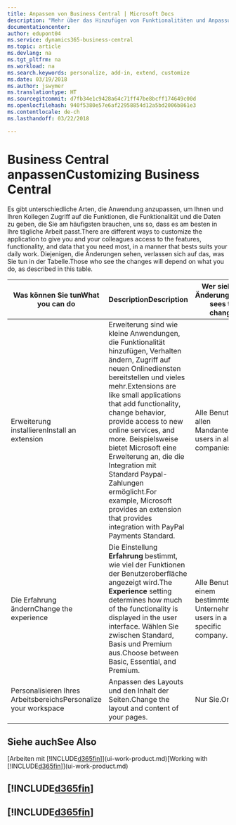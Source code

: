 ```yaml
---
title: Anpassen von Business Central | Microsoft Docs
description: "Mehr über das Hinzufügen von Funktionalitäten und Anpassungen in Business Central erfahren."
documentationcenter: 
author: edupont04
ms.service: dynamics365-business-central
ms.topic: article
ms.devlang: na
ms.tgt_pltfrm: na
ms.workload: na
ms.search.keywords: personalize, add-in, extend, customize
ms.date: 03/19/2018
ms.author: jswymer
ms.translationtype: HT
ms.sourcegitcommit: d7fb34e1c9428a64c71ff47be8bcff174649c00d
ms.openlocfilehash: 940f5380e57e6af22958854d12a5bd2006b861e3
ms.contentlocale: de-ch
ms.lasthandoff: 03/22/2018

---
```

# <a name="customizing-business-central"></a><span data-ttu-id="b2e8e-103">Business Central anpassen</span><span class="sxs-lookup"><span data-stu-id="b2e8e-103">Customizing Business Central</span></span>
<!--NAV # Customizing Dynamics NAV -->
<span data-ttu-id="b2e8e-104">Es gibt unterschiedliche Arten, die Anwendung anzupassen, um Ihnen und Ihren Kollegen Zugriff auf die Funktionen, die Funktionalität und die Daten zu geben, die Sie am häufigsten brauchen, uns so, dass es am besten in Ihre tägliche Arbeit passt.</span><span class="sxs-lookup"><span data-stu-id="b2e8e-104">There are different ways to customize the application to give you and your colleagues access to the features, functionality, and data that you need most, in a manner that bests suits your daily work.</span></span> <span data-ttu-id="b2e8e-105">Diejenigen, die Änderungen sehen, verlassen sich auf das, was Sie tun in der Tabelle.</span><span class="sxs-lookup"><span data-stu-id="b2e8e-105">Those who see the changes will depend on what you do, as described in this table.</span></span>

| <span data-ttu-id="b2e8e-106">Was können Sie tun</span><span class="sxs-lookup"><span data-stu-id="b2e8e-106">What you can do</span></span>    |  <span data-ttu-id="b2e8e-107">Description</span><span class="sxs-lookup"><span data-stu-id="b2e8e-107">Description</span></span>  |  <span data-ttu-id="b2e8e-108">Wer sieht die Änderungen</span><span class="sxs-lookup"><span data-stu-id="b2e8e-108">Who sees the changes</span></span>  |  <span data-ttu-id="b2e8e-109">Weitere Informationen</span><span class="sxs-lookup"><span data-stu-id="b2e8e-109">More information</span></span>  |
|-----|---------------|---------|-------|
|<span data-ttu-id="b2e8e-110">Erweiterung installieren</span><span class="sxs-lookup"><span data-stu-id="b2e8e-110">Install an extension</span></span>|<span data-ttu-id="b2e8e-111">Erweiterung sind wie kleine Anwendungen, die Funktionalität hinzufügen, Verhalten ändern, Zugriff auf neuen Onlinediensten bereitstellen und vieles mehr.</span><span class="sxs-lookup"><span data-stu-id="b2e8e-111">Extensions are like small applications that add functionality, change behavior, provide access to new online services, and more.</span></span> <span data-ttu-id="b2e8e-112">Beispielsweise bietet Microsoft eine Erweiterung an, die die Integration mit Standard Paypal-Zahlungen ermöglicht.</span><span class="sxs-lookup"><span data-stu-id="b2e8e-112">For example, Microsoft provides an extension that provides integration with PayPal Payments Standard.</span></span>|<span data-ttu-id="b2e8e-113">Alle Benutzer in allen Mandanten.</span><span class="sxs-lookup"><span data-stu-id="b2e8e-113">All users in all companies.</span></span>|[<span data-ttu-id="b2e8e-114">Erweiterungen nutzen anpassen</span><span class="sxs-lookup"><span data-stu-id="b2e8e-114">Customizing Using Extensions</span></span>](ui-extensions.md)|
|<span data-ttu-id="b2e8e-115">Die Erfahrung ändern</span><span class="sxs-lookup"><span data-stu-id="b2e8e-115">Change the experience</span></span>|<span data-ttu-id="b2e8e-116">Die Einstellung **Erfahrung** bestimmt, wie viel der Funktionen der Benutzeroberfläche angezeigt wird.</span><span class="sxs-lookup"><span data-stu-id="b2e8e-116">The **Experience** setting determines how much of the functionality is displayed in the user interface.</span></span> <span data-ttu-id="b2e8e-117">Wählen Sie zwischen Standard, Basis und Premium aus.</span><span class="sxs-lookup"><span data-stu-id="b2e8e-117">Choose between Basic, Essential, and Premium.</span></span>|<span data-ttu-id="b2e8e-118">Alle Benutzer in einem bestimmten Unternehmen.</span><span class="sxs-lookup"><span data-stu-id="b2e8e-118">All users in a specific company.</span></span>|<span data-ttu-id="b2e8e-119">[Anpassen der[!INCLUDE[d365fin](includes/d365fin_md.md)]Erfahrung](ui-experiences.md)</span><span class="sxs-lookup"><span data-stu-id="b2e8e-119">[Customizing Your [!INCLUDE[d365fin](includes/d365fin_md.md)] Experience](ui-experiences.md)</span></span>|
|<span data-ttu-id="b2e8e-120">Personalisieren Ihres Arbeitsbereichs</span><span class="sxs-lookup"><span data-stu-id="b2e8e-120">Personalize your workspace</span></span>|<span data-ttu-id="b2e8e-121">Anpassen des Layouts und den Inhalt der Seiten.</span><span class="sxs-lookup"><span data-stu-id="b2e8e-121">Change the layout and content of your pages.</span></span>|<span data-ttu-id="b2e8e-122">Nur Sie.</span><span class="sxs-lookup"><span data-stu-id="b2e8e-122">Only you.</span></span>|[<span data-ttu-id="b2e8e-123">Personalisieren Ihres Arbeitsbereichs</span><span class="sxs-lookup"><span data-stu-id="b2e8e-123">Personalizing Your Workspace</span></span>](ui-personalization-user.md)|

## <a name="see-also"></a><span data-ttu-id="b2e8e-124">Siehe auch</span><span class="sxs-lookup"><span data-stu-id="b2e8e-124">See Also</span></span>
<span data-ttu-id="b2e8e-125">[Arbeiten mit [!INCLUDE[d365fin](includes/d365fin_md.md)]](ui-work-product.md)</span><span class="sxs-lookup"><span data-stu-id="b2e8e-125">[Working with [!INCLUDE[d365fin](includes/d365fin_md.md)]](ui-work-product.md)</span></span>  

## [!INCLUDE[d365fin](includes/free_trial_md.md)]  
## [!INCLUDE[d365fin](includes/training_link_md.md)]

